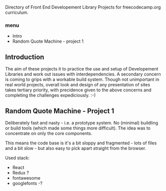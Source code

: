 Directory of Front End Developement Library Projects for freecodecamp.org curriculum.

### menu
- Intro
- Random Quote Machine - project 1

## Introduction

The aim of these projects it to practice the use and setup of Developement Libraries and work out issues with interdependencies.
A secondary concern is coming to grips with a workable build system.
Though not unimportant in real world projects, overall look and design of any presentation of sites takes tertiary priority, with precidence given to the above concerns and completing the challenges expediciously. :-)


## Random Quote Machine - Project 1

Deliberately fast and nasty - i.e. a prototype system.
No (minimal) buildling or build tools (which made some things more difficult).
The idea was to concentrate on only the core components.

This means the code base is it's a bit sloppy and fragmented - lots of files and a bit slow - but also easy to pick apart straight from the browser.

Used stack:
- React
- Redux ?
- fontawesome
- googlefonts -?